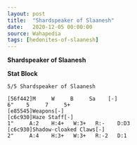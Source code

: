 ```yaml
---
layout: post
title:  "Shardspeaker of Slaanesh"
date:   2020-12-05 00:00:00
source: Wahapedia
tags: [hedonites-of-slaanesh]
---
```


**Shardspeaker of Slaanesh**

**Stat Block**
```
5/5 Shardspeaker of Slaanesh
```

```
[56f442]M     W     B     Sa    [-]
6"    5     7     5+    
[e85545]Weapons[-]
[c6c930]Haze Staff[-]
1"     A:2    H:4+   W:3+   R:-    D:D3  
[c6c930]Shadow-cloaked Claws[-]
2"     A:4    H:3+   W:3+   R:-2   D:1   
```
    